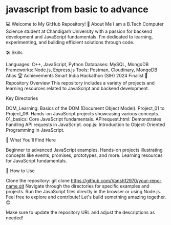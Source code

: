 # javascript from basic to advance 
💻 Welcome to My GitHub Repository!
🚀 About Me
I am a B.Tech Computer Science student at Chandigarh University with a passion for backend development and JavaScript fundamentals. I'm dedicated to learning, experimenting, and building efficient solutions through code.

🛠️ Skills

Languages: C++, JavaScript, Python
Databases: MySQL, MongoDB
Frameworks: Node.js, Express.js
Tools: Postman, Cloudinary, MongoDB Atlas
🏆 Achievements
Smart India Hackathon (SIH) 2024 Finalist
📂 Repository Overview
This repository includes a variety of projects and learning resources related to JavaScript and backend development.

Key Directories

DOM_Learning: Basics of the DOM (Document Object Model).
Project_01 to Project_06: Hands-on JavaScript projects showcasing various concepts.
01_basics: Core JavaScript fundamentals.
APIrequest.html: Demonstrates handling API requests in JavaScript.
oop.js: Introduction to Object-Oriented Programming in JavaScript.

📖 What You'll Find Here

Beginner to advanced JavaScript examples.
Hands-on projects illustrating concepts like events, promises, prototypes, and more.
Learning resources for JavaScript fundamentals.

📝 How to Use

Clone the repository: git clone https://github.com/Vansh12970/your-repo-name.git
Navigate through the directories for specific examples and projects.
Run the JavaScript files directly in the browser or using Node.js.
Feel free to explore and contribute! Let's build something amazing together. 😊

Make sure to update the repository URL and adjust the descriptions as needed!
